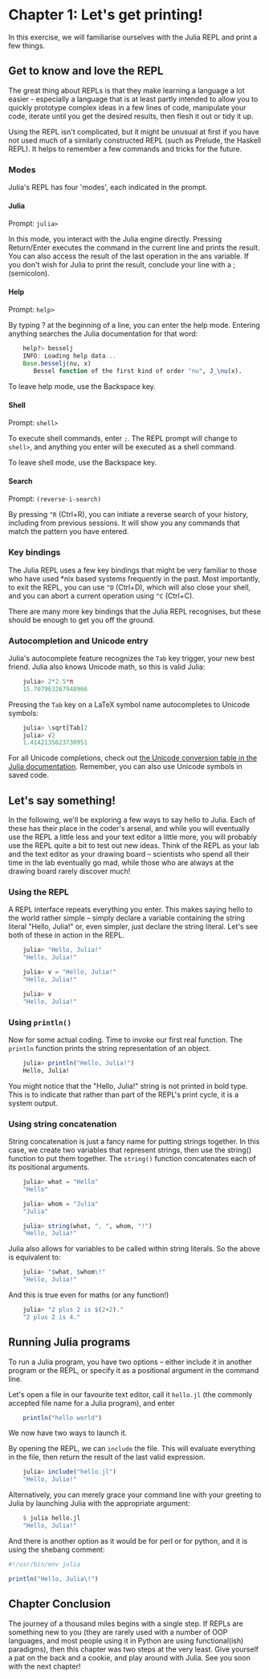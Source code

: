# Chapter 1: Let's get printing!

In this exercise, we will familiarise ourselves with the Julia REPL and print a few things.

## Get to know and love the REPL

The great thing about REPLs is that they make learning a language a lot easier - especially a language that is at least partly intended to allow you to quickly prototype complex ideas in a few lines of code, manipulate your code, iterate until you get the desired results, then flesh it out or tidy it up.

Using the REPL isn't complicated, but it might be unusual at first if you have not used much of a similarly constructed REPL (such as Prelude, the Haskell REPL). It helps to remember a few commands and tricks for the future.

### Modes

Julia's REPL has four 'modes', each indicated in the prompt.

#### Julia

Prompt: `julia>`

In this mode, you interact with the Julia engine directly. Pressing Return/Enter executes the command in the current line and prints the result. You can also access the result of the last operation in the ans variable. If you don't wish for Julia to print the result, conclude your line with a ; (semicolon).

#### Help

Prompt: `help>`

By typing ? at the beginning of a line, you can enter the help mode. Entering anything searches the Julia documentation for that word:

```julia
    help?> besselj
    INFO: Loading help data...
    Base.besselj(nu, x)
       Bessel function of the first kind of order "nu", J_\nu(x).
```

To leave help mode, use the Backspace key.

#### Shell

Prompt: `shell>`

To execute shell commands, enter `;`. The REPL prompt will change to `shell>`, and anything you enter will be executed as a shell command.

To leave shell mode, use the Backspace key.

#### Search

Prompt: `(reverse-i-search)`

By pressing `^R` (Ctrl+R), you can initiate a reverse search of your history, including from previous sessions. It will show you any commands that match the pattern you have entered.

### Key bindings

The Julia REPL uses a few key bindings that might be very familiar to those who have used *nix based systems frequently in the past. Most importantly, to exit the REPL, you can use `^D` (Ctrl+D), which will also close your shell, and you can abort a current operation using `^C` (Ctrl+C).

There are many more key bindings that the Julia REPL recognises, but these should be enough to get you off the ground.

### Autocompletion and Unicode entry

Julia's autocomplete feature recognizes the `Tab` key trigger, your new best friend. Julia also knows Unicode math, so this is valid Julia:

```julia
    julia> 2*2.5*π
    15.707963267948966
```

Pressing the `Tab` key on a LaTeX symbol name autocompletes to Unicode symbols:

```julia
    julia> \sqrt[Tab]2
    julia> √2
    1.4142135623730951
```

For all Unicode completions, check out [the Unicode conversion table in the Julia documentation](https://github.com/JuliaLang/julia/blob/master/doc/manual/unicode-input-table.rst). Remember, you can also use Unicode symbols in saved code.

## Let's say something!

In the following, we'll be exploring a few ways to say hello to Julia. Each of these has their place in the coder's arsenal, and while you will eventually use the REPL a little less and your text editor a little more, you will probably use the REPL quite a bit to test out new ideas. Think of the REPL as your lab and the text editor as your drawing board – scientists who spend all their time in the lab eventually go mad, while those who are always at the drawing board rarely discover much!

### Using the REPL

A REPL interface repeats everything you enter. This makes saying hello to the world rather simple – simply declare a variable containing the string literal "Hello, Julia!" or, even simpler, just declare the string literal. Let's see both of these in action in the REPL.

```julia
    julia> "Hello, Julia!"
    "Hello, Julia!"

    julia> v = "Hello, Julia!"
    "Hello, Julia!"

    julia> v
    "Hello, Julia!"
```

### Using `println()`

Now for some actual coding. Time to invoke our first real function. The `println` function prints the string representation of an object.

```julia
    julia> println("Hello, Julia!")
    Hello, Julia!
```

You might notice that the "Hello, Julia!" string is not printed in bold type. This is to indicate that rather than part of the REPL's print cycle, it is a system output.

### Using string concatenation

String concatenation is just a fancy name for putting strings together. In this case, we create two variables that represent strings, then use the string() function to put them together. The `string()` function concatenates each of its positional arguments.

```julia
    julia> what = "Hello"
    "Hello"

    julia> whom = "Julia"
    "Julia"

    julia> string(what, ", ", whom, "!")
    "Hello, Julia!"
```

Julia also allows for variables to be called within string literals. So the above is equivalent to:

```julia
    julia> "$what, $whom\!"
    "Hello, Julia!"
```

And this is true even for maths (or any function!)

```julia
    julia> "2 plus 2 is $(2+2)."
    "2 plus 2 is 4."
```

## Running Julia programs

To run a Julia program, you have two options – either include it in another program or the REPL, or specify it as a positional argument in the command line.

Let's open a file in our favourite text editor, call it `hello.jl` (the commonly accepted file name for a Julia program), and enter

```julia
	println("hello world")
```

We now have two ways to launch it.

By opening the REPL, we can `include` the file. This will evaluate everything in the file, then return the result of the last valid expression.

```julia
	julia> include("hello.jl")
	"Hello, Julia!"
```

Alternatively, you can merely grace your command line with your greeting to Julia by launching Julia with the appropriate argument:

```julia
    $ julia hello.jl
	"Hello, Julia!"
```
And there is another option as it would be for perl or for python, and it is using the shebang comment:

```julia
#!/usr/bin/env julia

println("Hello, Julia\!")
```

## Chapter Conclusion

The journey of a thousand miles begins with a single step. If REPLs are something new to you (they are rarely used with a number of OOP languages, and most people using it in Python are using functional(ish) paradigms), then this chapter was two steps at the very least. Give yourself a pat on the back and a cookie, and play around with Julia. See you soon with the next chapter!
